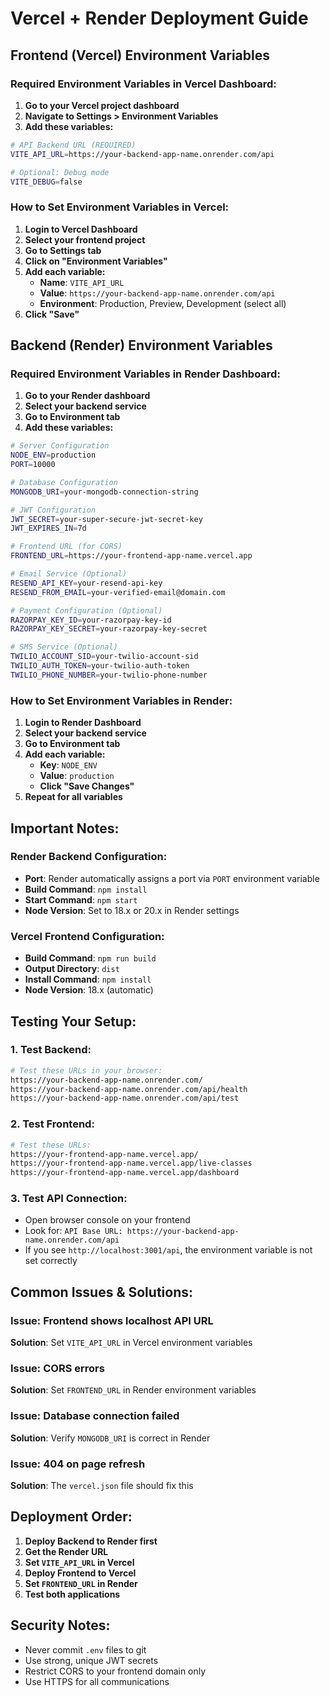 # Vercel + Render Deployment Guide

## Frontend (Vercel) Environment Variables

### Required Environment Variables in Vercel Dashboard:

1. **Go to your Vercel project dashboard**
2. **Navigate to Settings > Environment Variables**
3. **Add these variables:**

```bash
# API Backend URL (REQUIRED)
VITE_API_URL=https://your-backend-app-name.onrender.com/api

# Optional: Debug mode
VITE_DEBUG=false
```

### How to Set Environment Variables in Vercel:

1. **Login to Vercel Dashboard**
2. **Select your frontend project**
3. **Go to Settings tab**
4. **Click on "Environment Variables"**
5. **Add each variable:**
   - **Name**: `VITE_API_URL`
   - **Value**: `https://your-backend-app-name.onrender.com/api`
   - **Environment**: Production, Preview, Development (select all)
6. **Click "Save"**

## Backend (Render) Environment Variables

### Required Environment Variables in Render Dashboard:

1. **Go to your Render dashboard**
2. **Select your backend service**
3. **Go to Environment tab**
4. **Add these variables:**

```bash
# Server Configuration
NODE_ENV=production
PORT=10000

# Database Configuration
MONGODB_URI=your-mongodb-connection-string

# JWT Configuration
JWT_SECRET=your-super-secure-jwt-secret-key
JWT_EXPIRES_IN=7d

# Frontend URL (for CORS)
FRONTEND_URL=https://your-frontend-app-name.vercel.app

# Email Service (Optional)
RESEND_API_KEY=your-resend-api-key
RESEND_FROM_EMAIL=your-verified-email@domain.com

# Payment Configuration (Optional)
RAZORPAY_KEY_ID=your-razorpay-key-id
RAZORPAY_KEY_SECRET=your-razorpay-key-secret

# SMS Service (Optional)
TWILIO_ACCOUNT_SID=your-twilio-account-sid
TWILIO_AUTH_TOKEN=your-twilio-auth-token
TWILIO_PHONE_NUMBER=your-twilio-phone-number
```

### How to Set Environment Variables in Render:

1. **Login to Render Dashboard**
2. **Select your backend service**
3. **Go to Environment tab**
4. **Add each variable:**
   - **Key**: `NODE_ENV`
   - **Value**: `production`
   - **Click "Save Changes"**
5. **Repeat for all variables**

## Important Notes:

### Render Backend Configuration:
- **Port**: Render automatically assigns a port via `PORT` environment variable
- **Build Command**: `npm install`
- **Start Command**: `npm start`
- **Node Version**: Set to 18.x or 20.x in Render settings

### Vercel Frontend Configuration:
- **Build Command**: `npm run build`
- **Output Directory**: `dist`
- **Install Command**: `npm install`
- **Node Version**: 18.x (automatic)

## Testing Your Setup:

### 1. Test Backend:
```bash
# Test these URLs in your browser:
https://your-backend-app-name.onrender.com/
https://your-backend-app-name.onrender.com/api/health
https://your-backend-app-name.onrender.com/api/test
```

### 2. Test Frontend:
```bash
# Test these URLs:
https://your-frontend-app-name.vercel.app/
https://your-frontend-app-name.vercel.app/live-classes
https://your-frontend-app-name.vercel.app/dashboard
```

### 3. Test API Connection:
- Open browser console on your frontend
- Look for: `API Base URL: https://your-backend-app-name.onrender.com/api`
- If you see `http://localhost:3001/api`, the environment variable is not set correctly

## Common Issues & Solutions:

### Issue: Frontend shows localhost API URL
**Solution**: Set `VITE_API_URL` in Vercel environment variables

### Issue: CORS errors
**Solution**: Set `FRONTEND_URL` in Render environment variables

### Issue: Database connection failed
**Solution**: Verify `MONGODB_URI` is correct in Render

### Issue: 404 on page refresh
**Solution**: The `vercel.json` file should fix this

## Deployment Order:

1. **Deploy Backend to Render first**
2. **Get the Render URL**
3. **Set `VITE_API_URL` in Vercel**
4. **Deploy Frontend to Vercel**
5. **Set `FRONTEND_URL` in Render**
6. **Test both applications**

## Security Notes:

- Never commit `.env` files to git
- Use strong, unique JWT secrets
- Restrict CORS to your frontend domain only
- Use HTTPS for all communications
